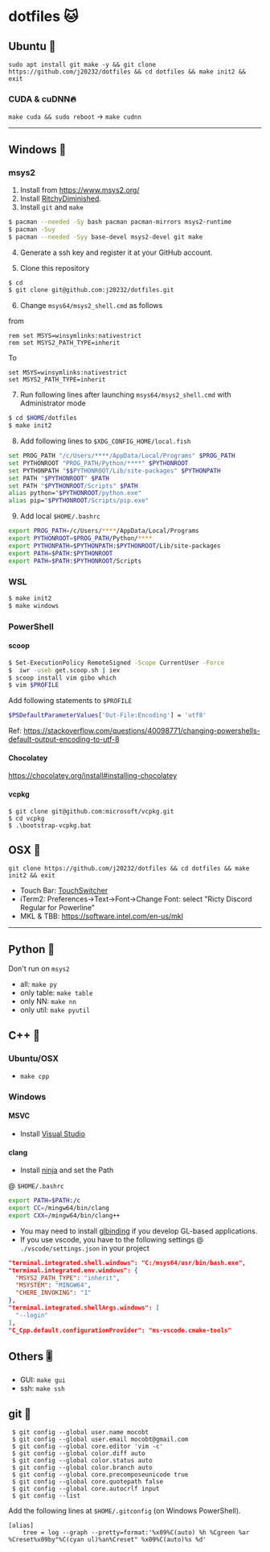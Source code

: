 # dotfiles 🐱

## Ubuntu 🏮

```
sudo apt install git make -y && git clone https://github.com/j20232/dotfiles && cd dotfiles && make init2 && exit
```

### CUDA & cuDNN🔥

`make cuda && sudo reboot` -> `make cudnn`

---

## Windows 🚗

### msys2

1. Install from https://www.msys2.org/
2. Install [RitchyDiminished](https://github.com/mzyy94/RictyDiminished-for-Powerline).
3. Install `git` and `make`

```sh
$ pacman --needed -Sy bash pacman pacman-mirrors msys2-runtime
$ pacman -Suy
$ pacman --needed -Syy base-devel msys2-devel git make
```

4. Generate a ssh key and register it at your GitHub account.

5. Clone this repository

```sh
$ cd
$ git clone git@github.com:j20232/dotfiles.git
```

6. Change `msys64/msys2_shell.cmd` as follows

from

```
rem set MSYS=winsymlinks:nativestrict
rem set MSYS2_PATH_TYPE=inherit
```

To

```
set MSYS=winsymlinks:nativestrict
set MSYS2_PATH_TYPE=inherit
```

7. Run following lines after launching `msys64/msys2_shell.cmd` with Administrator mode

```sh
$ cd $HOME/dotfiles
$ make init2
```

8. Add following lines to `$XDG_CONFIG_HOME/local.fish`

```sh
set PROG_PATH "/c/Users/****/AppData/Local/Programs" $PROG_PATH
set PYTHONROOT "PROG_PATH/Python/****" $PYTHONROOT
set PYTHONPATH "$$PYTHONROOT/Lib/site-packages" $PYTHONPATH
set PATH "$PYTHONROOT" $PATH
set PATH "$PYTHONROOT/Scripts" $PATH
alias python="$PYTHONROOT/python.exe"
alias pip="$PYTHONROOT/Scripts/pip.exe"
```
9. Add local `$HOME/.bashrc`

```sh
export PROG_PATH=/c/Users/****/AppData/Local/Programs
export PYTHONROOT=$PROG_PATH/Python/****
export PYTHONPATH=$PYTHONPATH:$PYTHONROOT/Lib/site-packages
export PATH=$PATH:$PYTHONROOT
export PATH=$PATH:$PYTHONROOT/Scripts
```

### WSL

```sh
$ make init2
$ make windows
```

### PowerShell

#### scoop

```sh
$ Set-ExecutionPolicy RemoteSigned -Scope CurrentUser -Force
$  iwr -useb get.scoop.sh | iex
$ scoop install vim gibo which
$ vim $PROFILE
```

Add following statements to `$PROFILE`

```sh
$PSDefaultParameterValues['Out-File:Encoding'] = 'utf8'
```

Ref: https://stackoverflow.com/questions/40098771/changing-powershells-default-output-encoding-to-utf-8

#### Chocolatey

https://chocolatey.org/install#installing-chocolatey

#### vcpkg

```
$ git clone git@github.com:microsoft/vcpkg.git
$ cd vcpkg
$ .\bootstrap-vcpkg.bat
```

## OSX 🍎

```
git clone https://github.com/j20232/dotfiles && cd dotfiles && make init2 && exit
```

- Touch Bar: [TouchSwitcher](https://hazeover.com/touchswitcher.html)
- iTerm2: Preferences->Text->Font->Change Font: select "Ricty Discord Regular for Powerline"
- MKL & TBB: https://software.intel.com/en-us/mkl

---

## Python 🐍

Don't run on `msys2`

- all: `make py`
- only table: `make table`
- only NN: `make nn`
- only util: `make pyutil`

## C++ 🐶

### Ubuntu/OSX
- `make cpp`

### Windows

#### MSVC
- Install [Visual Studio](https://visualstudio.microsoft.com/ja/vs/)

#### clang
- Install [ninja](https://github.com/ninja-build/ninja) and set the Path

@ `$HOME/.bashrc`
```sh
export PATH=$PATH:/c
export CC=/mingw64/bin/clang
export CXX=/mingw64/bin/clang++
```

- You may need to install [glbinding](git@github.com:hpicgs/glbinding.git) if you develop GL-based applications.
- If you use vscode, you have to the following settings @ `./vscode/settings.json` in your project 

```json
"terminal.integrated.shell.windows": "C:/msys64/usr/bin/bash.exe",
"terminal.integrated.env.windows": {
  "MSYS2_PATH_TYPE": "inherit",
  "MSYSTEM": "MINGW64",
  "CHERE_INVOKING": "1"
},
"terminal.integrated.shellArgs.windows": [
  "--login"
],
"C_Cpp.default.configurationProvider": "ms-vscode.cmake-tools"
```

## Others 🎚

- GUI: `make gui`
- ssh: `make ssh`

## git 🐙

```fish
 $ git config --global user.name mocobt
 $ git config --global user.email mocobt@gmail.com
 $ git config --global core.editor 'vim -c'
 $ git config --global color.diff auto
 $ git config --global color.status auto
 $ git config --global color.branch auto
 $ git config --global core.precomposeunicode true
 $ git config --global core.quotepath false
 $ git config --global core.autocrlf input
 $ git config --list
```

Add the following lines at `$HOME/.gitconfig` (on Windows PowerShell).

```
[alias]
	tree = log --graph --pretty=format:'%x09%C(auto) %h %Cgreen %ar %Creset%x09by"%C(cyan ul)%an%Creset" %x09%C(auto)%s %d'
```
